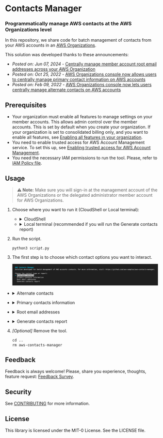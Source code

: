 # Contacts Manager

### Programmatically manage AWS contacts at the AWS Organizations level

In this repository, we share code for batch management of contacts from your AWS accounts in an [AWS Organizations](https://aws.amazon.com/organizations/).

This solution was developed thanks to these announcements:
- _Posted on: Jun 07, 2024_ - [Centrally manage member account root email addresses across your AWS Organization](https://aws.amazon.com/about-aws/whats-new/2024/06/manage-member-account-root-email-addresses-aws-organization/)
- _Posted on: Oct 25, 2022_ - [AWS Organizations console now allows users to centrally manage primary contact information on AWS accounts](https://aws.amazon.com/about-aws/whats-new/2022/10/aws-organizations-console-centrally-manage-primary-contact-information-aws-accounts/)
- _Posted on: Feb 09, 2022_ - [AWS Organizations console now lets users centrally manage alternate contacts on AWS accounts](https://aws.amazon.com/about-aws/whats-new/2022/02/aws-organizations-console-manage-alternate-contacts/)

## Prerequisites

- Your organization must enable all features to manage settings on your member accounts. This allows admin control over the member accounts. This is set by default when you create your organization. If your organization is set to consolidated billing only, and you want to enable all features, see [Enabling all features in your organization](https://docs.aws.amazon.com/organizations/latest/userguide/orgs_manage_org_support-all-features.html).
- You need to enable trusted access for AWS Account Management service. To set this up, see [Enabling trusted access for AWS Account Management](https://docs.aws.amazon.com/accounts/latest/reference/using-orgs-trusted-access.html).
- You need the necessary IAM permissions to run the tool. Please, refer to [IAM Policy file](iam-policy.json).

## Usage

> **⚠️ Note:** Make sure you will sign-in at the management account of the AWS Organizations or the delegated administrator member account for AWS Organizations.

1. Choose where you want to run it (CloudShell or Local terminal):
    - <details><summary>CloudShell</summary><br>

        1. Sign-in to you AWS account.
        2. Open CloudShell.

            ![img](media/cloudshell.png)

        3. When CloudShell opens, you will run the following command:
            1. Clone the repository.

                   git clone https://github.com/aws-samples/contacts-manager.git

            2. Make a clean install.

                   python3 -m venv .venv
                   source .venv/bin/activate

            3. Install dependencies.

                   cd contacts-manager
                   sh -e requirements.txt

    </details>

    - <details><summary>Local terminal (recommended if you will run the Generate contacts report)</summary><br>

        1. Open you local terminal.
        2. Make sure to have AWS CLI and Python3 installed.
            -  Checking AWS CLI version ([latest version](https://raw.githubusercontent.com/aws/aws-cli/v2/CHANGELOG.rst)).

                   aws --version

            - Checking Python version

                  python -V

                or

                  python3 -V

        3. Sign-in to you AWS account in the local terminal.
            - We recommed to use the credentials from AWS Identity Center (SSO).

                ![img](media/identity-center.png)

            - You can run the following command to check your credentials.

                  aws sts get-caller-identity

        4. Clone the repository.

               git clone https://github.com/aws-samples/contacts-manager.git

        5. Make a clean install.

               python3 -m venv .venv
               source .venv/bin/activate

        6. Install dependencies.

               cd contacts-manager
               sh -e requirements.txt
    </details>

2. Run the script.

       python3 script.py

3. The first step is to choose which contact options you want to interact.

    ![img](media/main-menu.png)

- <details><summary>Alternate contacts</summary><br>

    1. When selected, choose one of the 3 action options.

        ![img](/media/alternate-contacts.png)

    2. Input a list of AWS account IDs separated by comma, the Organization unit ID or all. For the Delete action, for security reasons, it is only allowed to run one AWS account ID at a time. Below are some input examples:

        - all
        - 000000000000,111111111111,222222222222,333333333333
        - 000000000000, 111111111111, 222222222222, 333333333333
        - ou-a0aa-abcdef0g
        - 012345678910 _(valid for Delete action)_

    3. Choose which type of alternate contact.

        ![img](/media/alternate-contacts-2.png)

    - List action

        1. For List action, there is the option to export the result to an s3 bucket.

            ![img](/media/alternate-contacts-3.png)

        2. Inputting "y" will ask for the name of an S3 bucket to upload. Inputting "n", the result will return on the CloudShell or local terminal screen.

            ![img](/media/alternate-contacts-4.png)

    - Update action

        1. For Update action, it will be required to fill in all the contact fields, you must pay attention to the right pattern. Below are some input examples:

            - Email: example@mail.com
            - Name: My Name
            - Phone number: +5511900002222
            - Title: Technical Account Manager

                ![img](/media/alternate-contacts-5.png)

    - Delete action

        1. For the Delete action, for security reasons, it is only allowed to run one AWS account ID at a time.

            ![img](/media/alternate-contacts-6.png)

</details>

- <details><summary>Primary contacts information</summary><br>

    1. When selected, choose one of the 2 action options

        ![img](/media/primary-contacts.png)

    2. Input a list of AWS account IDs separated by comma, the Organization unit ID or all. For the Delete action, for security reasons, it is only allowed to run one AWS account ID at a time. Below are some input examples:

        - all
        - 000000000000,111111111111,222222222222,333333333333
        - 000000000000, 111111111111, 222222222222, 333333333333
        - ou-a0aa-abcdef0g
        - 012345678910 _(valid for Delete action)_

    - List action

        1. For List action, there is the option to export the result to an s3 bucket.

            ![img](/media/primary-contacts-3.png)

        2. Inputting "y" will ask for the name of an S3 bucket to upload. Inputting "n", the result will return on the CloudShell or local terminal screen.

            ![img](/media/primary-contacts-4.png)

    - Update action

        1. For Update action, it will be required to fill in all the contact fields, you must pay attention to the right pattern.

            ![img](/media/primary-contacts-2.png)

</details>

- <details><summary>Root email addresses</summary><br>

    1. When selected, choose one of the 2 action options

        ![img](/media/root-email-addresses.png)

    2. Input a list of AWS account IDs separated by comma, the Organization unit ID or all. For the Delete action, for security reasons, it is only allowed to run one AWS account ID at a time. Below are some input examples:

        - all
        - 000000000000,111111111111,222222222222,333333333333
        - 000000000000, 111111111111, 222222222222, 333333333333
        - ou-a0aa-abcdef0g
        - 012345678910 _(valid for Delete action)_

    - List action

        1. For List action, there is the option to export the result to an s3 bucket.

            ![img](/media/root-email-addresses-3.png)

        2. Inputting "y" will ask for the name of an S3 bucket to upload. Inputting "n", the result will return on the CloudShell or local terminal screen.

            ![img](/media/root-email-addresses-4.png)

    - Update action

        1. For Update action, it will be required to fill in all the contact fields. A status prefix of "⟳" (pending) and "✔" (done) will be shown to monitor the status of AWS account changes.

            ![img](/media/root-email-addresses-2.png)

        2. When you select an account, you must add the OTP (One-Time Password). This must be done one account at a time.

            ![img](/media/root-email-addresses-5.png)

        3. Once you update the root email address, the status will be changed to "✔" (done). When all statuses are “checked”, the function will be completed.
     
            ![img](/media/root-email-addresses-6.png)

</details>

- <details><summary>Generate contacts report</summary><br>

    - When selected, the tool will generate a report with all contacts from all Organizations accounts.<br> 
    **Note:** it will take an averge of 4s per account.

        ![img](/media/generate-contacts-report.png)

</details>

4. _[Optional]_ Remove the tool.

       cd ..
       rm aws-contacts-manager

## Feedback

Feedback is always welcome! Please, share you experience, thoughts, feature request: [Feedback Survey](https://pulse.aws/survey/LLA8GORD).

## Security

See [CONTRIBUTING](CONTRIBUTING.md#security-issue-notifications) for more information.

## License

This library is licensed under the MIT-0 License. See the LICENSE file.

